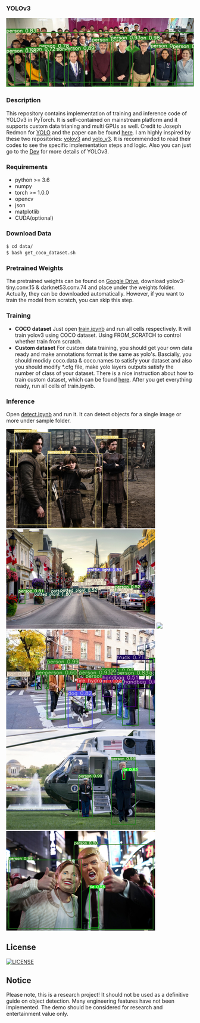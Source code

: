 ### YOLOv3

![Vector](output/Vector.jpg)

### Description

This repository contains implementation of training and inference code of YOLOv3 in PyTorch. It is self-contained on mainstream platform and it supports custom data trianing and multi GPUs as well. Credit to Joseph Redmon for [YOLO](https://pjreddie.com/darknet/yolo/) and the paper can be found [here](https://pjreddie.com/media/files/papers/YOLOv3.pdf). I am highly inspired by these two repositories: [yolov3](https://github.com/ultralytics/yolov3) and [yolo_v3](https://github.com/ydixon/yolo_v3). It is recommended to read their codes to see the specific implementation steps and logic. Also you can just go to the [Dev]() for more details of YOLOv3.


### Requirements

  - python >= 3.6
  - numpy
  - torch >= 1.0.0
  - opencv
  - json
  - matplotlib
  - CUDA(optional)


### Download Data
```sh
$ cd data/
$ bash get_coco_dataset.sh
```

### Pretrained Weights
The pretrained weights can be found on [Google Drive](https://drive.google.com/drive/folders/1uxgUBemJVw9wZsdpboYbzUN4bcRhsuAI), download yolov3-tiny.conv.15 & darknet53.conv.74 and place under the weights folder. Actually, they can be downloaded automatically. However, if you want to train the model from scratch, you can skip this step.

### Training
*  **COCO dataset** Just open [train.ipynb](train.ipynb) and run all cells respectively. It will train yolov3 using COCO dataset. Using FROM_SCRATCH to control whether train from scratch.
* **Custom dataset** For custom data training, you should get your own data ready and make annotations format is the same as yolo's. Bascially, you should modidy coco.data & coco.names to satisfy your dataset and also you should modify \*.cfg file, make yolo layers outputs satisfy the number of class of your dataset. There is a nice instruction about how to train custom dataset, which can be found [here](https://github.com/ultralytics/yolov3/wiki/Train-Custom-Data). After you get everything ready, run all cells of train.ipynb.


### Inference

Open [detect.ipynb](detect.ipynb) and run it. It can detect objects for a single image or more under sample folder. 

<img src="output/timg3.jpg" width="400"> <img src="output/Adrian.jpg" width="400">
<img src="output/timg.jpg" width="400"> <img src="output/merlin.jpg" width="400">
<img src="output/Trump.jpg" width="400"> <img src="output/lifelines.jpg" width="400"> 


License
----
[![LICENSE](https://img.shields.io/badge/license-Anti%20996-blue.svg)](https://github.com/996icu/996.ICU/blob/master/LICENSE)


   
## Notice

Please note, this is a research project! It should not be used as a definitive guide on object detection. Many engineering features have not been implemented. The demo should be considered for research and entertainment value only.

